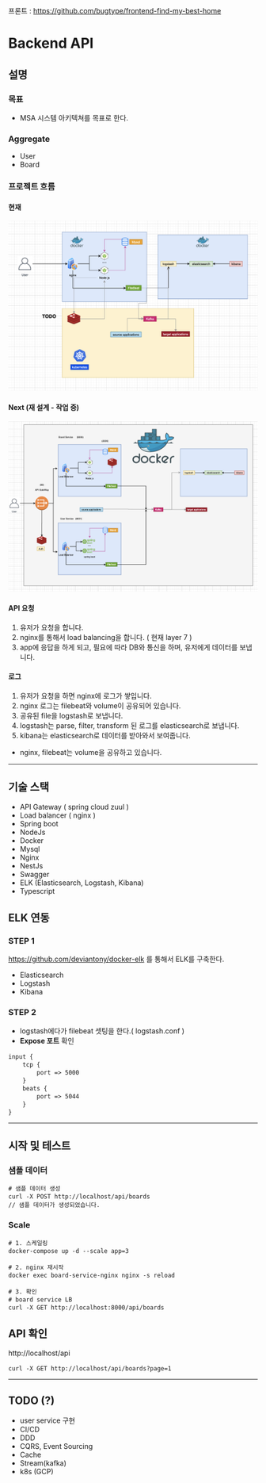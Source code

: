 
프론트 : https://github.com/bugtype/frontend-find-my-best-home

# Backend API

## 설명

### 목표

- MSA 시스템 아키텍쳐를 목표로 한다.

### Aggregate

- User
- Board 


### 프로젝트 흐름

#### 현재

![](docs/backend-flow.png)


#### Next (재 설계 - 작업 중)
![](docs/backend-flow-next.png)

#### API 요청

1. 유저가 요청을 합니다.
2. nginx를 통해서 load balancing을 합니다. ( 현재 layer 7 )
3. app에 응답을 하게 되고, 필요에 따라 DB와 통신을 하며, 유저에게 데이터를 보냅니다.

#### 로그

1. 유저가 요청을 하면 nginx에 로그가 쌓입니다.
2. nginx 로그는 filebeat와 volume이 공유되어 있습니다.
3. 공유된 file을 logstash로 보냅니다.
4. logstash는 parse, filter, transform 된 로그를 elasticsearch로 보냅니다.
5. kibana는 elasticsearch로 데이터를 받아와서 보여줍니다.

- nginx, filebeat는 volume을 공유하고 있습니다.

---

## 기술 스택

- API Gateway ( spring cloud zuul )
- Load balancer ( nginx )
- Spring boot
- NodeJs
- Docker
- Mysql
- Nginx
- NestJs
- Swagger
- ELK (Elasticsearch, Logstash, Kibana)
- Typescript

## ELK 연동

### STEP 1

https://github.com/deviantony/docker-elk 를 통해서 ELK를 구축한다.

- Elasticsearch 
- Logstash 
- Kibana

### STEP 2

- logstash에다가 filebeat 셋팅을 한다.( logstash.conf )
- **Expose 포트** 확인

```
input {
	tcp {
		port => 5000
	}
	beats {
    	port => 5044
  	}
}

```

---

## 시작 및 테스트

### 샘플 데이터

```
# 샘플 데이터 생성
curl -X POST http://localhost/api/boards
// 샘플 데이터가 생성되었습니다.
```

### Scale

```
# 1. 스케일링
docker-compose up -d --scale app=3

# 2. nginx 재시작
docker exec board-service-nginx nginx -s reload

# 3. 확인
# board service LB
curl -X GET http://localhost:8000/api/boards
```

## API 확인

http://localhost/api

```
curl -X GET http://localhost/api/boards?page=1
```

---

## TODO (?)

- user service 구현
- CI/CD
- DDD
- CQRS, Event Sourcing
- Cache
- Stream(kafka)
- k8s (GCP)
